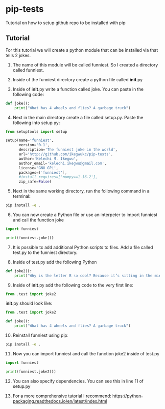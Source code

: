 # pip-tests

Tutorial on how to setup github repo to be installed with pip

## Tutorial

For this tutorial we will create a python module that can be installed via that tells 2 jokes.


1. The name of this module will be called funniest. So I created a directory called funniest.

2. Inside of the funniest directory create a python file called __init__.py

3. Inside of __init__.py write a function called joke. You can paste in the following code:
```python
def joke():
    print("What has 4 wheels and flies? A garbage truck")
```

4. Next in the main directory create a file called setup.py. Paste the following into setup.py:

``` python
from setuptools import setup

setup(name='funniest',
      version='0.1',
      description='The funniest joke in the world',
      url='http://github.com/ikegwukc/pip-tests',
      author='Kelechi M. Ikegwu',
      author_email='kelechi.ikegwu@gmail.com',
      license='GNU GPL',
      packages=['funniest'],
      #install_requires=['numpy==1.16.2'],
      zip_safe=False)
```

5. Next in the same working directory, run the following command in a terminal:
```bash
pip install -e .
```

6. You can now create a Python file or use an interpeter to import funniest and call the function joke
``` python
import funniest

print(funniest.joke())
```

7. It is possible to add additional Python scripts to files. Add a file called test.py to the funniest directory.

8. Inside of test.py add the following Python
```python
def joke2():
    print("Why is the letter B so cool? Because it’s sitting in the middle of the AC.")

```

9. Inside of __init__.py add the following code to the very first line:
```python
from .test import joke2
```

 __init__.py should look like:
```python
from .test import joke2

def joke():
    print("What has 4 wheels and flies? A garbage truck")

```

10. Reinstall funniest using pip:
```bash
pip install -e .
```

11. Now you can import funniest and call the function joke2 inside of test.py

```python
import funniest

print(funniest.joke2())
```

12. You can also specify dependencies. You can see this in line 11 of setup.py

13. For a more comprehensive tutorial I recommend: https://python-packaging.readthedocs.io/en/latest/index.html
